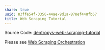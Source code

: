 ```yaml
---
share: true
uuid: 83ffe54f-3356-44ae-9d1a-878ef448fb57
title: Web Scraping Tutorial
---
```

Source Code: [dentropys-web-scraping-tutorial](https://github.com/dentropy/dentropys-web-scraping-tutorial)

Please see [Web Scraping Orchestration](/dd43be98-5e8e-45b2-b279-6cfb7474bba9)